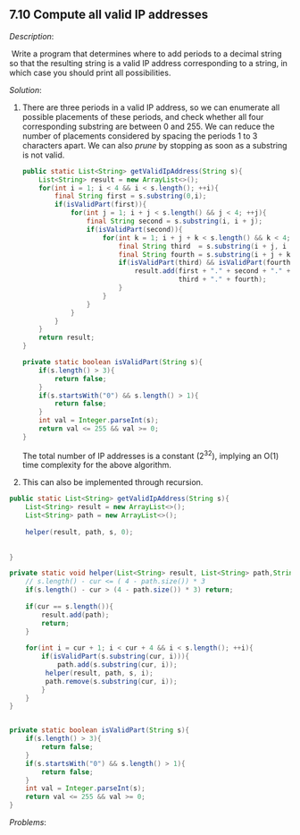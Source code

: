 ## 7.10 Compute all valid IP addresses

*Description*:

​		Write a program that determines where to add periods to a decimal string so that the resulting string is a valid IP address corresponding to a string, in which case you should print all possibilities.

*Solution*:

1. There are three periods in a valid IP address, so we can enumerate all possible placements of these periods, and check whether all four corresponding substring are between 0 and 255. We can reduce the number of placements considered by spacing the periods 1 to 3 characters apart. We can also *prune* by stopping as soon as a substring is not valid.

   ```java
   public static List<String> getValidIpAddress(String s){
       List<String> result = new ArrayList<>();
       for(int i = 1; i < 4 && i < s.length(); ++i){
           final String first = s.substring(0,i);
           if(isValidPart(first)){
               for(int j = 1; i + j < s.length() && j < 4; ++j){
                   final String second = s.substring(i, i + j);
                   if(isValidPart(second)){
                       for(int k = 1; i + j + k < s.length() && k < 4; ++k){
                           final String third  = s.substring(i + j, i + j + k);
                           final String fourth = s.substring(i + j + k);
                           if(isValidPart(third) && isValidPart(fourth)){
                               result.add(first + "." + second + "." +
                                          third + "." + fourth);
                           }
                       }
                   }
               }
           }
       }
       return result;
   }
   
   private static boolean isValidPart(String s){
       if(s.length() > 3){
           return false;
       }
       if(s.startsWith("0") && s.length() > 1){
           return false;
       }
       int val = Integer.parseInt(s);
       return val <= 255 && val >= 0;
   }
   
   ```

   The total number of IP addresses is a constant (2<sup>32</sup>), implying an O(1) time complexity for the above algorithm.

2.  This can also be implemented through recursion.

   ```java
   public static List<String> getValidIpAddress(String s){
       List<String> result = new ArrayList<>();
       List<String> path = new ArrayList<>();
       
       helper(result, path, s, 0);
       
       
   }
   
   private static void helper(List<String> result, List<String> path,String s, int cur){
       // s.length() - cur <= ( 4 - path.size()) * 3
       if(s.length() - cur > (4 - path.size()) * 3) return;
       
       if(cur == s.length()){
           result.add(path);
           return;
       }
       
       for(int i = cur + 1; i < cur + 4 && i < s.length(); ++i){
           if(isValidPart(s.substring(cur, i))){
               path.add(s.substring(cur, i));
           	helper(result, path, s, i);
           	path.remove(s.substring(cur, i));
           }
       }
   }
   
   
   private static boolean isValidPart(String s){
       if(s.length() > 3){
           return false;
       }
       if(s.startsWith("0") && s.length() > 1){
           return false;
       }
       int val = Integer.parseInt(s);
       return val <= 255 && val >= 0;
   }
   ```

*Problems*:

